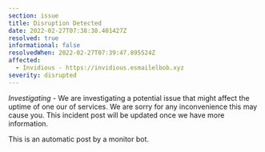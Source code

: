 ```yaml
---
section: issue
title: Disruption Detected
date: 2022-02-27T07:38:38.401427Z
resolved: true
informational: false
resolvedWhen: 2022-02-27T07:39:47.895524Z
affected:
  - Invidious - https://invidious.esmailelbob.xyz
severity: disrupted
---
```

*Investigating* - We are investigating a potential issue that might affect the uptime of one our of services. We are sorry for any inconvenience this may cause you. This incident post will be updated once we have more information.

This is an automatic post by a monitor bot.
        